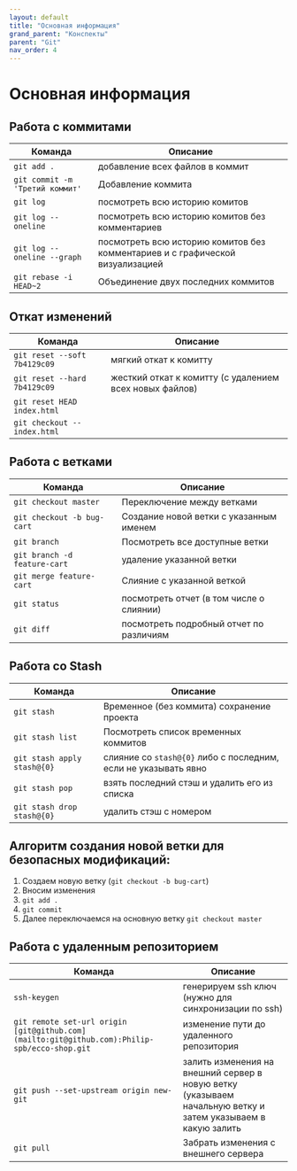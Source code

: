 ```yaml
---
layout: default
title: "Основная информация"
grand_parent: "Конспекты"
parent: "Git"
nav_order: 4
---
```


# Основная информация

## Работа с коммитами

| Команда                         | Описание                                                                      |
| ------------------------------- | ----------------------------------------------------------------------------- |
| `git add .`                     | добавление всех файлов в коммит                                               |
| `git commit -m 'Третий коммит'` | Добавление коммита                                                            |
| `git log`                       | посмотреть всю историю комитов                                                |
| `git log --oneline`             | посмотреть всю историю комитов без комментариев                               |
| `git log --oneline --graph`     | посмотреть всю историю комитов без комментариев и с графической визуализацией |
| `git rebase -i HEAD~2`          | Объединение двух последних коммитов                                           |

## Откат изменений

| Команда                      | Описание                                                |
| ---------------------------- | ------------------------------------------------------- |
| `git reset --soft 7b4129c09` | мягкий откат к комитту                                  |
| `git reset --hard 7b4129c09` | жесткий откат к комитту (с удалением всех новых файлов) |
| `git reset HEAD index.html`  |                                                         |
| `git checkout -- index.html` |                                                         |

## Работа с ветками

| Команда                      | Описание                                 |
| ---------------------------- | ---------------------------------------- |
| `git checkout master`        | Переключение между ветками               |
| `git checkout -b bug-cart`   | Создание новой ветки с указанным именем  |
| `git branch`                 | Посмотреть все доступные ветки           |
| `git branch -d feature-cart` | удаление указанной ветки                 |
| `git merge feature-cart`     | Слияние с указанной веткой               |
| `git status`                 | посмотреть отчет (в том числе о слиянии) |
| `git diff`                   | посмотреть подробный отчет по различиям  |

## Работа со Stash

| Команда                     | Описание                                                        |
| --------------------------- | --------------------------------------------------------------- |
| `git stash`                 | Временное (без коммита) сохранение проекта                      |
| `git stash list`            | Посмотреть список временных коммитов                            |
| `git stash apply stash@{0}` | слияние со `stash@{0}` либо c последним, если не указывать явно |
| `git stash pop`             | взять последний стэш и удалить его из списка                    |
| `git stash drop stash@{0}`  | удалить стэш с номером                                          |

## Алгоритм создания новой ветки для безопасных модификаций:

1.  Создаем новую ветку (`git checkout -b bug-cart`)
2.  Вносим изменения
3.  `git add .`
4.  `git commit`
5.  Далее переключаемся на основную ветку `git checkout master`

## Работа с удаленным репозиторием

| Команда                                                                                      | Описание                                                                                                     |
| -------------------------------------------------------------------------------------------- | ------------------------------------------------------------------------------------------------------------ |
| `ssh-keygen`                                                                                 | генерируем ssh ключ (нужно для синхронизации по ssh)                                                         |
| `git remote set-url origin [git@github.com](mailto:git@github.com):Philip-spb/ecco-shop.git` | изменение пути до удаленного репозитория                                                                     |
| `git push --set-upstream origin new-git`                                                     | залить изменения на внешний сервер в новую ветку (указываем начальную ветку и затем указываем в какую залить |
| `git pull`                                                                                   | Забрать изменения с внешнего сервера                                                                         |
